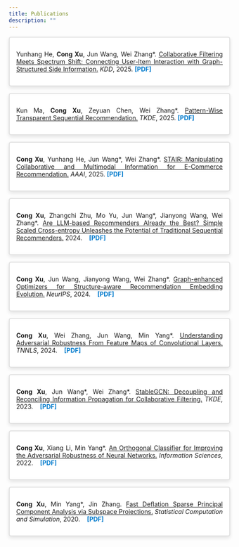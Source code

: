 ```yaml
---
title: Publications
description: ""
---
```



<div style="border: 2px solid #E0E0E0; padding: 15px; margin-bottom: 15px; border-radius: 5px; background-color: #FFFFFF; box-shadow: 0 4px 8px rgba(0, 0, 0, 0.1); text-align: justify; word-wrap: break-word; white-space: normal;">
  <p>
    Yunhang He, <strong>Cong Xu</strong>, Jun Wang, Wei Zhang*.
    <u>Collaborative Filtering Meets Spectrum Shift: Connecting User-Item Interaction with Graph-Structured Side Information.</u>
    <i>KDD</i>, 2025.
    <a href="https://arxiv.org/abs/2502.08071" style="color: #007acc; font-weight: bold; text-decoration: none;">[PDF]</a>
  </p>
</div>

<div style="border: 2px solid #E0E0E0; padding: 15px; margin-bottom: 15px; border-radius: 5px; background-color: #FFFFFF; box-shadow: 0 4px 8px rgba(0, 0, 0, 0.1); text-align: justify; word-wrap: break-word; white-space: normal;">
  <p>
    Kun Ma, <strong>Cong Xu</strong>, Zeyuan Chen, Wei Zhang*.
    <u>Pattern-Wise Transparent Sequential Recommendation.</u>
    <i>TKDE</i>, 2025.
    <a href="" style="color: #007acc; font-weight: bold; text-decoration: none;">[PDF]</a>
  </p>
</div>

<div style="border: 2px solid #E0E0E0; padding: 15px; margin-bottom: 15px; border-radius: 5px; background-color: #FFFFFF; box-shadow: 0 4px 8px rgba(0, 0, 0, 0.1); text-align: justify; word-wrap: break-word; white-space: normal;">
  <p>
    <strong>Cong Xu</strong>, Yunhang He, Jun Wang*, Wei Zhang*.
    <u>STAIR: Manipulating Collaborative and Multimodal Information for E-Commerce Recommendation.</u>
    <i>AAAI</i>, 2025.
    <a href="https://arxiv.org/pdf/2412.11729" style="color: #007acc; font-weight: bold; text-decoration: none;">[PDF]</a>
  </p>
</div>

<div style="border: 2px solid #E0E0E0; padding: 15px; margin-bottom: 15px; border-radius: 5px; background-color: #FFFFFF; box-shadow: 0 4px 8px rgba(0, 0, 0, 0.1); text-align: justify; word-wrap: break-word; white-space: normal;">
  <p>
  <strong>Cong Xu</strong>, Zhangchi Zhu, Mo Yu, Jun Wang*, Jianyong Wang, Wei Zhang*.
  <u>Are LLM-based Recommenders Already the Best? Simple Scaled Cross-entropy Unleashes the Potential of Traditional Sequential Recommenders.</u>
  2024.
  &nbsp;&nbsp;
  <a href="https://arxiv.org/pdf/2408.14238" style="color: #007acc; font-weight: bold; text-decoration: none;">[PDF]</a>
  </p>
</div>

<div style="border: 2px solid #E0E0E0; padding: 15px; margin-bottom: 15px; border-radius: 5px; background-color: #FFFFFF; box-shadow: 0 4px 8px rgba(0, 0, 0, 0.1); text-align: justify; word-wrap: break-word; white-space: normal;">
  <p>
  <strong>Cong Xu</strong>, Jun Wang, Jianyong Wang, Wei Zhang*.
  <u>Graph-enhanced Optimizers for Structure-aware Recommendation Embedding Evolution.</u>
  <i>NeurIPS</i>, 2024.
  &nbsp;&nbsp;
  <a href="https://arxiv.org/pdf/2310.03032" style="color: #007acc; font-weight: bold; text-decoration: none;">[PDF]</a>
  </p>
</div>

<div style="border: 2px solid #E0E0E0; padding: 15px; margin-bottom: 15px; border-radius: 5px; background-color: #FFFFFF; box-shadow: 0 4px 8px rgba(0, 0, 0, 0.1); text-align: justify; word-wrap: break-word; white-space: normal;">
  <p>
  <strong>Cong Xu</strong>, Wei Zhang, Jun Wang, Min Yang*.
  <u>Understanding Adversarial Robustness From Feature Maps of Convolutional Layers.</u>
  <i>TNNLS</i>, 2024.
  &nbsp;&nbsp;
  <a href="https://ieeexplore.ieee.org/document/10428017" style="color: #007acc; font-weight: bold; text-decoration: none;">[PDF]</a>
  </p>
</div>

<div style="border: 2px solid #E0E0E0; padding: 15px; margin-bottom: 15px; border-radius: 5px; background-color: #FFFFFF; box-shadow: 0 4px 8px rgba(0, 0, 0, 0.1); text-align: justify; word-wrap: break-word; white-space: normal;">
  <p>
  <strong>Cong Xu</strong>, Jun Wang*, Wei Zhang*.
  <u>StableGCN: Decoupling and Reconciling Information Propagation for Collaborative Filtering.</u>
  <i>TKDE</i>, 2023.
  &nbsp;&nbsp;
  <a href="https://ieeexplore.ieee.org/document/10285470" style="color: #007acc; font-weight: bold; text-decoration: none;">[PDF]</a>
  </p>
</div>

<div style="border: 2px solid #E0E0E0; padding: 15px; margin-bottom: 15px; border-radius: 5px; background-color: #FFFFFF; box-shadow: 0 4px 8px rgba(0, 0, 0, 0.1); text-align: justify; word-wrap: break-word; white-space: normal;">
  <p>
  <strong>Cong Xu</strong>, Xiang Li, Min Yang*.
  <u>An Orthogonal Classifier for Improving the Adversarial Robustness of Neural Networks.</u>
  <i>Information Sciences</i>, 2022.
  &nbsp;&nbsp;
  <a href="https://arxiv.org/pdf/2105.09109" style="color: #007acc; font-weight: bold; text-decoration: none;">[PDF]</a>
  </p>
</div>

<div style="border: 2px solid #E0E0E0; padding: 15px; margin-bottom: 15px; border-radius: 5px; background-color: #FFFFFF; box-shadow: 0 4px 8px rgba(0, 0, 0, 0.1); text-align: justify; word-wrap: break-word; white-space: normal;">
  <p>
  <strong>Cong Xu</strong>, Min Yang*, Jin Zhang.
  <u>Fast Deflation Sparse Principal Component Analysis via Subspace Projections.</u>
  <i>Statistical Computation and Simulation</i>, 2020.
  &nbsp;&nbsp;
  <a href="https://arxiv.org/pdf/1912.01449" style="color: #007acc; font-weight: bold; text-decoration: none;">[PDF]</a>
  </p>
</div>